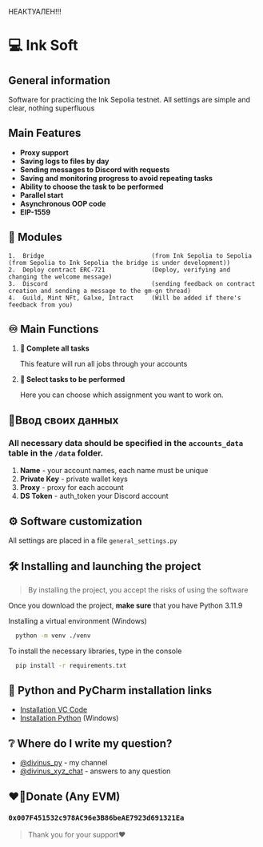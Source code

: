 НЕАКТУАЛЕН!!!
# 💻 Ink Soft

## General information

Software for practicing the Ink Sepolia testnet. All settings are simple and clear, nothing superfluous

## Main Features

* **Proxy support**
* **Saving logs to files by day**
* **Sending messages to Discord with requests**
* **Saving and monitoring progress to avoid repeating tasks**
* **Ability to choose the task to be performed**
* **Parallel start**
* **Asynchronous OOP code**
* **EIP-1559**

## 🧩 Modules

    1.  Bridge                              (from Ink Sepolia to Sepolia (from Sepolia to Ink Sepolia the bridge is under development))
    2.  Deploy contract ERC-721             (Deploy, verifying and changing the welcome message)
    3.  Discord                             (sending feedback on contract creation and sending a message to the gm-gn thread)
    4.  Guild, Mint NFt, Galxe, Intract     (Will be added if there's feedback from you)

## ♾️ Main Functions

1.  **🚀 Complete all tasks**

    This feature will run all jobs through your accounts 

2.  **📝 Select tasks to be performed**

    Here you can choose which assignment you want to work on.

## 📄Ввод своих данных

### All necessary data should be specified in the `accounts_data` table in the `/data` folder. 
   1. **Name** - your account names, each name must be unique
   2. **Private Key** - private wallet keys
   3. **Proxy** - proxy for each account
   4. **DS Token** - auth_token your Discord account

## ⚙️ Software customization

All settings are placed in a file `general_settings.py`

## 🛠️ Installing and launching the project

> By installing the project, you accept the risks of using the software

Once you download the project, **make sure** that you have Python 3.11.9

Installing a virtual environment (Windows)

```bash
  python -m venv ./venv
```

To install the necessary libraries, type in the console

```bash
  pip install -r requirements.txt
```

## 🔗 Python and PyCharm installation links

 - [Installation VC Code](https://code.visualstudio.com/download)
 - [Installation Python](https://www.python.org/ftp/python/3.11.9/python-3.11.9-amd64.exe) (Windows)

## ❔ Where do I write my question?

- [@divinus_py](https://t.me/divinus_py) - my channel  
- [@divinus_xyz_chat](https://t.me/divinus_xyz_chat) - answers to any question 

## ❤️‍🔥Donate (Any EVM)

### `0x007F451532c978AC96e3B86beAE7923d691321Ea`
> Thank you for your support❤️
